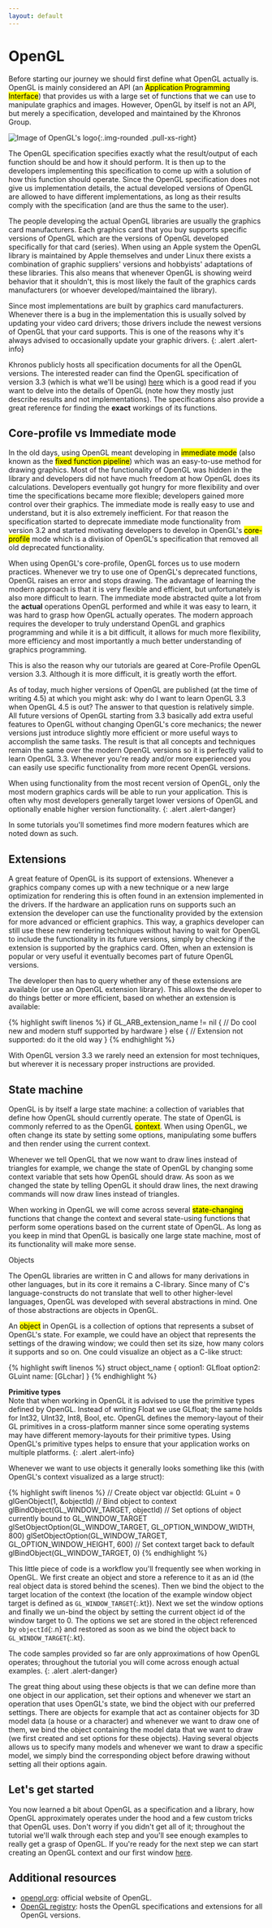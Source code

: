 ```yaml
---
layout: default
---
```

# OpenGL

Before starting our journey we should first define what OpenGL actually is. OpenGL is mainly considered an API (an <span><mark>Application Programming Interface</mark></span>) that provides us with a large set of functions that we can use to manipulate graphics and images. However, OpenGL by itself is not an API, but merely a specification, developed and maintained by the Khronos Group.

![Image of OpenGL's logo](/images/opengl.jpg){:.img-rounded .pull-xs-right}

The OpenGL specification specifies exactly what the result/output of each function should be and how it should perform. It is then up to the developers implementing this specification to come up with a solution of how this function should operate. Since the OpenGL specification does not give us implementation details, the actual developed versions of OpenGL are allowed to have different implementations, as long as their results comply with the specification (and are thus the same to the user).

The people developing the actual OpenGL libraries are usually the graphics card manufacturers. Each graphics card that you buy supports specific versions of OpenGL which are the versions of OpenGL developed specifically for that card (series). When using an Apple system the OpenGL library is maintained by Apple themselves and under Linux there exists a combination of graphic suppliers' versions and hobbyists' adaptations of these libraries. This also means that whenever OpenGL is showing weird behavior that it shouldn't, this is most likely the fault of the graphics cards manufacturers (or whoever developed/maintained the library).

Since most implementations are built by graphics card manufacturers. Whenever there is a bug in the implementation this is usually solved by updating your video card drivers; those drivers include the newest versions of OpenGL that your card supports. This is one of the reasons why it's always advised to occasionally update your graphic drivers.
{: .alert .alert-info}

Khronos publicly hosts all specification documents for all the OpenGL versions. The interested reader can find the OpenGL specification of version 3.3 (which is what we'll be using) [here](https://www.opengl.org/registry/doc/glspec33.core.20100311.withchanges.pdf) which is a good read if you want to delve into the details of OpenGL (note how they mostly just describe results and not implementations). The specifications also provide a great reference for finding the **exact** workings of its functions.

## Core-profile vs Immediate mode

In the old days, using OpenGL meant developing in <span><mark>immediate mode</mark></span> (also known as the <span><mark>fixed function pipeline</mark></span>) which was an easy-to-use method for drawing graphics. Most of the functionality of OpenGL was hidden in the library and developers did not have much freedom at how OpenGL does its calculations. Developers eventually got hungry for more flexibility and over time the specifications became more flexible; developers gained more control over their graphics. The immediate mode is really easy to use and understand, but it is also extremely inefficient. For that reason the specification started to deprecate immediate mode functionality from version 3.2 and started motivating developers to develop in OpenGL's <span><mark>core-profile</mark></span> mode which is a division of OpenGL's specification that removed all old deprecated functionality.

When using OpenGL's core-profile, OpenGL forces us to use modern practices. Whenever we try to use one of OpenGL's deprecated functions, OpenGL raises an error and stops drawing. The advantage of learning the modern approach is that it is very flexible and efficient, but unfortunately is also more difficult to learn. The immediate mode abstracted quite a lot from the **actual** operations OpenGL performed and while it was easy to learn, it was hard to grasp how OpenGL actually operates. The modern approach requires the developer to truly understand OpenGL and graphics programming and while it is a bit difficult, it allows for much more flexibility, more efficiency and most importantly a much better understanding of graphics programming.

This is also the reason why our tutorials are geared at Core-Profile OpenGL version 3.3. Although it is more difficult, it is greatly worth the effort.

As of today, much higher versions of OpenGL are published (at the time of writing 4.5) at which you might ask: why do I want to learn OpenGL 3.3 when OpenGL 4.5 is out? The answer to that question is relatively simple. All future versions of OpenGL starting from 3.3 basically add extra useful features to OpenGL without changing OpenGL's core mechanics; the newer versions just introduce slightly more efficient or more useful ways to accomplish the same tasks. The result is that all concepts and techniques remain the same over the modern OpenGL versions so it is perfectly valid to learn OpenGL 3.3. Whenever you're ready and/or more experienced you can easily use specific functionality from more recent OpenGL versions.

When using functionality from the most recent version of OpenGL, only the most modern graphics cards will be able to run your application. This is often why most developers generally target lower versions of OpenGL and optionally enable higher version functionality.
{: .alert .alert-danger}

In some tutorials you'll sometimes find more modern features which are noted down as such.

## Extensions

A great feature of OpenGL is its support of extensions. Whenever a graphics company comes up with a new technique or a new large optimization for rendering this is often found in an extension implemented in the drivers. If the hardware an application runs on supports such an extension the developer can use the functionality provided by the extension for more advanced or efficient graphics. This way, a graphics developer can still use these new rendering techniques without having to wait for OpenGL to include the functionality in its future versions, simply by checking if the extension is supported by the graphics card. Often, when an extension is popular or very useful it eventually becomes part of future OpenGL versions.

The developer then has to query whether any of these extensions are available (or use an OpenGL extension library). This allows the developer to do things better or more efficient, based on whether an extension is available:

{% highlight swift linenos %}
if GL_ARB_extension_name != nil
{
    // Do cool new and modern stuff supported by hardware
}
else
{
    // Extension not supported: do it the old way
}
{% endhighlight %}


With OpenGL version 3.3 we rarely need an extension for most techniques, but wherever it is necessary proper instructions are provided.

## State machine

OpenGL is by itself a large state machine: a collection of variables that define how OpenGL should currently operate. The state of OpenGL is commonly referred to as the OpenGL <span><mark>context</mark></span>. When using OpenGL, we often change its state by setting some options, manipulating some buffers and then render using the current context.

Whenever we tell OpenGL that we now want to draw lines instead of triangles for example, we change the state of OpenGL by changing some context variable that sets how OpenGL should draw. As soon as we changed the state by telling OpenGL it should draw lines, the next drawing commands will now draw lines instead of triangles.

When working in OpenGL we will come across several <span><mark>state-changing</mark></span> functions that change the context and several state-using functions that perform some operations based on the current state of OpenGL. As long as you keep in mind that OpenGL is basically one large state machine, most of its functionality will make more sense.

Objects

The OpenGL libraries are written in C and allows for many derivations in other languages, but in its core it remains a C-library. Since many of C's language-constructs do not translate that well to other higher-level languages, OpenGL was developed with several abstractions in mind. One of those abstractions are objects in OpenGL.

An <span><mark>object</mark></span> in OpenGL is a collection of options that represents a subset of OpenGL's state. For example, we could have an object that represents the settings of the drawing window; we could then set its size, how many colors it supports and so on. One could visualize an object as a C-like struct:

{% highlight swift linenos %}
struct object_name {
    option1: GLfloat
    option2: GLuint
    name: [GLchar]
}
{% endhighlight %}

**Primitive types**<br/>
Note that when working in OpenGL it is advised to use the primitive types defined by OpenGL. Instead of writing Float we use GLfloat; the same holds for Int32, UInt32, Int8, Bool, etc. OpenGL defines the memory-layout of their GL primitives in a cross-platform manner since some operating systems may have different memory-layouts for their primitive types. Using OpenGL's primitive types helps to ensure that your application works on multiple platforms.
{: .alert .alert-info}

Whenever we want to use objects it generally looks something like this (with OpenGL's context visualized as a large struct):

{% highlight swift linenos %}
// Create object
var objectId: GLuint = 0
glGenObject(1, &objectId)
// Bind object to context
glBindObject(GL_WINDOW_TARGET, objectId)
// Set options of object currently bound to GL_WINDOW_TARGET
glSetObjectOption(GL_WINDOW_TARGET, GL_OPTION_WINDOW_WIDTH, 800)
glSetObjectOption(GL_WINDOW_TARGET, GL_OPTION_WINDOW_HEIGHT, 600)
// Set context target back to default
glBindObject(GL_WINDOW_TARGET, 0)
{% endhighlight %}



This little piece of code is a workflow you'll frequently see when working in OpenGL. We first create an object and store a reference to it as an id (the real object data is stored behind the scenes). Then we bind the object to the target location of the context (the location of the example window object target is defined as `GL_WINDOW_TARGET`{:.kt}). Next we set the window options and finally we un-bind the object by setting the current object id of the window target to 0. The options we set are stored in the object referenced by `objectId`{:.n} and restored as soon as we bind the object back to `GL_WINDOW_TARGET`{:.kt}.

The code samples provided so far are only approximations of how OpenGL operates; throughout the tutorial you will come across enough actual examples.
{: .alert .alert-danger}

The great thing about using these objects is that we can define more than one object in our application, set their options and whenever we start an operation that uses OpenGL's state, we bind the object with our preferred settings. There are objects for example that act as container objects for 3D model data (a house or a character) and whenever we want to draw one of them, we bind the object containing the model data that we want to draw (we first created and set options for these objects). Having several objects allows us to specify many models and whenever we want to draw a specific model, we simply bind the corresponding object before drawing without setting all their options again.

## Let's get started

You now learned a bit about OpenGL as a specification and a library, how OpenGL approximately operates under the hood and a few custom tricks that OpenGL uses. Don't worry if you didn't get all of it; throughout the tutorial we'll walk through each step and you'll see enough examples to really get a grasp of OpenGL. If you're ready for the next step we can start creating an OpenGL context and our first window [here](/learn/01-creating-window.html).

## Additional resources

 * [opengl.org](https://www.opengl.org/): official website of OpenGL.
 * [OpenGL registry](https://www.opengl.org/registry/): hosts the OpenGL specifications and extensions for all OpenGL versions.
 